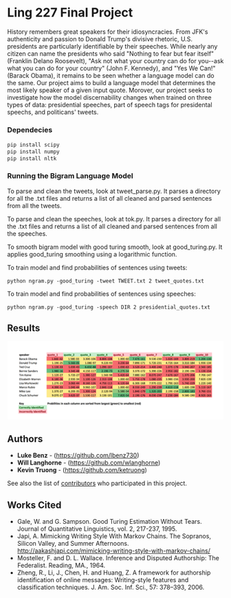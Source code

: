 # Ling 227 Final Project

History remembers great speakers for their idiosyncracies. From JFK's authenticity and passion to Donald Trump's divisive rhetoric, U.S. presidents are particularly identifiable by their speeches. While nearly any citizen can name the presidents who said "Nothing to fear but fear itself" (Franklin Delano Roosevelt), "Ask not what your country can do for you--ask what you can do for your country" (John F. Kennedy), and "Yes We Can!" (Barack Obama), it remains to be seen whether a language model can do the same. Our project aims to build a language model that determines the most likely speaker of a given input quote. Morover, our project seeks to investigate how the model discernability changes when trained on three types of data: presidential speeches, part of speech tags for presidental speechs, and politicans' tweets.

### Dependecies
```
pip install scipy
pip install numpy
pip install nltk
```
### Running the Bigram Language Model 

To parse and clean the tweets, look at tweet_parse.py. It parses a directory for all the .txt files and returns a list of all cleaned and parsed sentences from all the tweets.

To parse and clean the speeches, look at tok.py. It parses a directory for all the .txt files and returns a list of all cleaned and parsed sentences from all the speeches.

To smooth bigram model with good turing smooth, look at good_turing.py. It applies good_turing smoothing using a logarithmic function. 


To train model and find probabilities of sentences using tweets:

```
python ngram.py -good_turing -tweet TWEET.txt 2 tweet_quotes.txt
```

To train model and find probabilities of sentences using speeches:

```
python ngram.py -good_turing -speech DIR 2 presidential_quotes.txt
```

## Results

![alt text](https://github.com/lbenz730/LING_227_Final_Project/blob/master/tweet_results.png)

## Authors

* **Luke Benz** - (https://github.com/lbenz730)
* **Will Langhorne** - (https://github.com/wlanghorne)
* **Kevin Truong** - (https://github.com/ketruong)

See also the list of [contributors](https://github.com/lbenz730/LING_227_Final_Project/graphs/contributors) who participated in this project.


## Works Cited

* Gale, W. and G. Sampson. Good Turing Estimation Without Tears. Journal of Quantitative Linguistics, vol. 2, 217-237, 1995.
* Japi, A. Mimicking Writing Style With Markov Chains. The Sopranos, Silicon Valley, and Summer Afternoons. http://aakashjapi.com/mimicking-writing-style-with-markov-chains/
* Mosteller, F. and D. L. Wallace. Inference and Disputed Authorship: The Federalist. Reading, MA., 1964.
* Zheng, R., Li, J., Chen, H. and Huang, Z. A framework for authorship identification of online messages: Writing-style features and classification techniques. J. Am. Soc. Inf. Sci., 57: 378–393, 2006.
